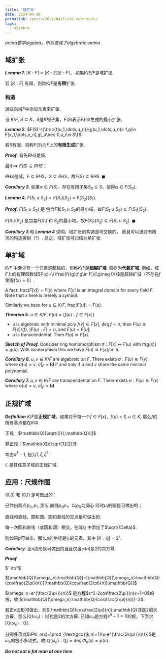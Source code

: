 ```yaml
---
title: '域扩张'
date: 2024-04-26
permalink: /posts/2024/04/field-extension/
tags:
  - algebra
---
```



*arima要学algebra，所以变成了algebraic-arima*

## 域扩张


***Lemma 1.***  $[K:F]=[K:E][E:F]$， 如果$K/E/F$是域扩张. 

若 $[K:F]$ 有限，则称$K/F$是**有限**扩张. 

### 构造

通过向域$F$中添加元素来扩张. 

设 $K/F$, $S\subseteq K$，$S$是$K$的子集，$F(S)$表示$F$和$S$生成的最小扩张. 

***Lemma 2.***
$F(S)=\{\frac{f(u_1,\dots,u_n)}{g(u_1,\dots,u_n)}: f,g\in F[x_1,\dots,x_n],g|_u\neq 0,u_i\in S\}$

若$S$有限，则称$F(S)$为$F$上的**有限生成**扩张. 

***Proof.*** 首先$RHS$是域. 

最小$\Longrightarrow$
$F(S)\subseteq RHS$；

$RHS$是域，$F\subseteq RHS$，$S\subseteq RHS$，故$F(S)\subseteq RHS$. $\blacksquare$

***Corollary 3.***
如果$\alpha\in F(S)$，存在有限子集$S_0\subseteq S$，使得$\alpha\in F(S_0)$. 

***Lemma 4.***
$F(S_1\cup S_2)=F(S_1)(S_2)=F(S_2)(S_1)$.

***Proof.*** $F(S_1\cup S_2)$ 是
包含$F$和$S_1\cup S_2$的最小域，故$F(S_1\cup S_2)\subseteq F(S_1)(S_2)$.

$F(S_1)(S_2)$ 是包含$F(S_1)$ 和 $S_2$的最小域，故$F(S_1)(S_2)\subseteq F(S_1\cup S_2)$.
$\blacksquare$

***Corollary 3*** 和 ***Lemma 4*** 说明，域扩张的构造是可交换的，
而且可以通过有限次的构造得到（?）. 
总之，域扩张可归结为单扩张. 

## 单扩域

$K/F$ 中至少有一个元素是超越的，则称$K/F$是**超越扩域**. 否则为**代数扩域**.
例如，域$F$上的有理函数域$F(x)=\{\frac{f}{g}:f,g\in F[x],g\neq 0\}$是超越扩域（不存在$f$使得$f(x)=0$）.

A fact: $\text{frac}(F[x])=F(x)$ where $F[x]$ is an integral domain for every field $F$. Note that
$x$ here is merely a symbol.

Similarly we have for $u\in K/F$, $\text{frac}(F[u])=F(u)$.

***Theorem 5.***
$u\in K/F$, $F(u)=\{f(u):f\in F[x]\}$

- $u$ is algebraic with minimal poly $f(x)\in F[x]$, $\deg f=n$, then $F(u)\cong F[x]/(f)$, $[F(u):F]=n$, and
$F(u)=F[u]$;
- $u$ is transcendental. Then $F(u)\cong F(x)$.

***Sketch of Proof.*** Consider ring homomorphism $\pi:F[x]\mapsto F(u)$ with $\pi(g(x))=g(u)$. With isomorphism thm
we have $F(u)\cong F[x]/\text{Im}\;\pi$.

***Corollary 6.*** $u,v\in K/F$ are algebraic on $F$. There exists $\sigma:F(u)\cong F(v)$ where $\sigma(u)=v$, $\sigma|_F=\mathbf{Id}$ if and only if $u$ and $v$ share the same minimal polynomial.

***Corollary 7.*** $u,v\in K/F$ are transcendental on $F$. There exists $\sigma:F(u)\cong F(v)$ where $\sigma(u)=v$, $\sigma|_F=\mathbf{Id}$.

## 正规扩域

***Definition***
$K/F$是**正规扩域**，如果对于每一个$f\in F[x]$，$f(u)=0,u\in K$, 那么$f$的所有零点都在$K$中.

正规：$\mathbb{Q}[\sqrt{2}],\mathbb{Q}[i]$

非正规：$\mathbb{Q}[\sqrt[3]{2}]$

考虑$x^3-1$, 根为$1,\zeta,\zeta^2$

$\mathbb{C}$ 是其任意子域的正规扩域.

## 应用：尺规作图

(0,0) 和 (0,1) 是可做出的；

已作出两点$p_0,p_1$, 那么
直线$p_0p_1$、以$p_0$为圆心
经过$p_1$的圆是可做出的；

直线和直线、圆和圆、圆和直线的交点是可做出的.

每一次圆和直线（或圆和圆）相交，在域$\mathbb{Q}$
中添加了$\sqrt{\Delta}$.

则如果$p$可做出，那么$p$的坐标是$\mathbb{K}$的元素，其中
$[K:\mathbb{Q}]=2^r$.

***Corollary.*** 正n边形是可做出的当且仅当$\varphi(n)$是2的次方幂.

***Proof.***

$``\to"$

$[\mathbb{Q}(\omega_n):\mathbb{Q}]=[\mathbb{Q}(\omega_n):\mathbb{Q}(cos\frac{2\pi}{n})][\mathbb{Q}(cos\frac{2\pi}{n}):\mathbb{Q}]$

$\omega_n=e^{\frac{2\pi i}{n}}$
是方程$x^2-2cos\frac{2\pi}{n}x+1=0$的根，故
$[\mathbb{Q}(\omega_n):\mathbb{Q}(cos\frac{2\pi}{n})]=2$.

若正n边形可做出，则$[\mathbb{Q}(cos\frac{2\pi}{n}):\mathbb{Q}]$是2的次方幂，那么$[\mathbb{Q}(\omega_n):\mathbb{Q}]$也是2的次方幂. 已知$\omega_n$是方程$x^n-1=0$的根，下面求$[\mathbb{Q}(\omega_n):\mathbb{Q}]$.

分圆多项式$\Phi_n(x)=\prod_{\text{gcd}(k,n)=1}(x-e^{\frac{2k\pi i}{n}})$是$\omega_n$的极小多项式，故$[\mathbb{Q}(\omega_n):\mathbb{Q}]=\deg\Phi_n(x)=\varphi(n)$.

***Do not eat a fat man at one time***